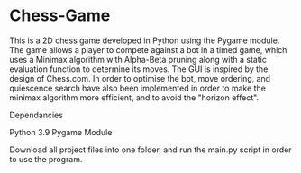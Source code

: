 # Chess-Game

This is a 2D chess game developed in Python using the Pygame module. The game allows a player to compete against a bot in a timed game, which uses a Minimax algorithm with Alpha-Beta pruning along with a static evaluation function to determine its moves. The GUI is inspired by the design of Chess.com.
In order to optimise the bot, move ordering, and quiescence search have also been implemented in order to make the minimax algorithm more efficient, and to avoid the "horizon effect".

Dependancies

Python 3.9
Pygame Module

Download all project files into one folder, and run the main.py script in order to use the program.
